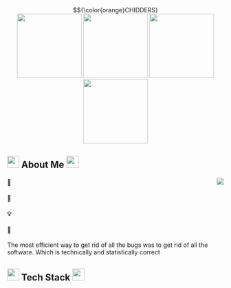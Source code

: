 <div align="center">
$${\color{orange}CHIDDERS}
</div>
<div className="gifs" align="center">
  <img src="https://media.tenor.com/G9td0kkOSjsAAAAi/cat-meme-kiss.gif" width="150">
  <img src="https://media1.tenor.com/m/vDjsF6VLt4cAAAAC/meme-skeleton.gif" width="150" height="150">
  <img src="https://media1.tenor.com/m/gm_mhpzK1wsAAAAC/gato-cat.gif" width="150" height="150">
  <img src="https://media1.tenor.com/m/kBDMplHmLb8AAAAC/cat-cat-meme.gif" width="150" height="150">
</div>
<div className="About_Me">
<h2>
  <img src="https://media.tenor.com/ToIPfeRUy7MAAAAi/solaire-praisethesun.gif" width="28"> 
  About Me
  <img src="https://media.tenor.com/rr6G_nGWSkoAAAAi/oiiaioiiai.gif" width="28">
</h2>
</div>
<div className="stats">
<img align="right" src="https://github-readme-stats-git-masterrstaa-rickstaa.vercel.app/api/top-langs/?username=CHIDDERSSS&theme=cobalt" />
<!--<img align="left" src="https://github-readme-stats.vercel.app/api/top-langs/?username=chidderss&show_icons=true&theme=cobalt&show_icons=true&locale=en&layout=compact" /> -->
</div>

<div className="text_box">
<h4>🔭</h4>
<h4>🌱 </h4>
<h4>💡 </h4>
<h4>🤝 </h4>

<p>The most efficient way to get rid of all the bugs was to get rid of all the software. Which is technically and statistically correct</p>
</div>

<h2>
  <img src="https://media.tenor.com/ToIPfeRUy7MAAAAi/solaire-praisethesun.gif" width="28">
  Tech Stack
  <img src="https://media.tenor.com/rr6G_nGWSkoAAAAi/oiiaioiiai.gif" width="28">
</h2>
<!---
CHIDDERSS/CHIDDERSS is a ✨ special ✨ repository because its `README.md` (this file) appears on your GitHub profile.
You can click the Preview link to take a look at your changes.
-------------------------------------------- IMGS FOR FUTURE USE ------------------------------------------------------ 
            <img src="https://media.tenor.com/am86MJSZVUwAAAAi/hehe.gif" width="150" height="150"> 
            ![Alt Text](https://media.tenor.com/aSHBPR_gCXQAAAAi/shocked-surprised.gif)
            <img src="https://media.tenor.com/ToIPfeRUy7MAAAAi/solaire-praisethesun.gif" width="28"> -- solarie
            https://media1.tenor.com/m/rVum1INDyboAAAAC/godzilla-dance.gif
            https://media1.tenor.com/m/yZPGL8Byn2oAAAAd/cat.gif
            https://media.tenor.com/J88PUsgzQWQAAAAi/meme-betterttv.gif
            https://media.tenor.com/VXrSWYKdDYsAAAAi/zzz.gif
            https://media1.tenor.com/m/E2n40PIjRCQAAAAC/cat-cat-meme.gif
            https://media1.tenor.com/m/m27nWQhxQjAAAAAC/mac-and-cheese-cat.gif
            https://media1.tenor.com/m/zONsoaOpo88AAAAd/skeleton-rock.gif
            https://media1.tenor.com/m/VtI9W7MHxdoAAAAC/60fps-dance.gif
            https://media1.tenor.com/m/JwoXAYUDx14AAAAd/skeleton.gif
            https://media1.tenor.com/m/vDjsF6VLt4cAAAAC/meme-skeleton.gif
            
------------------------------------------------------------------------------------------------------------------------
--->
